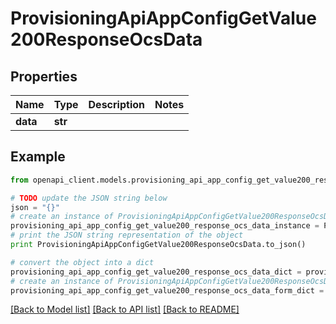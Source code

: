 # ProvisioningApiAppConfigGetValue200ResponseOcsData


## Properties
Name | Type | Description | Notes
------------ | ------------- | ------------- | -------------
**data** | **str** |  | 

## Example

```python
from openapi_client.models.provisioning_api_app_config_get_value200_response_ocs_data import ProvisioningApiAppConfigGetValue200ResponseOcsData

# TODO update the JSON string below
json = "{}"
# create an instance of ProvisioningApiAppConfigGetValue200ResponseOcsData from a JSON string
provisioning_api_app_config_get_value200_response_ocs_data_instance = ProvisioningApiAppConfigGetValue200ResponseOcsData.from_json(json)
# print the JSON string representation of the object
print ProvisioningApiAppConfigGetValue200ResponseOcsData.to_json()

# convert the object into a dict
provisioning_api_app_config_get_value200_response_ocs_data_dict = provisioning_api_app_config_get_value200_response_ocs_data_instance.to_dict()
# create an instance of ProvisioningApiAppConfigGetValue200ResponseOcsData from a dict
provisioning_api_app_config_get_value200_response_ocs_data_form_dict = provisioning_api_app_config_get_value200_response_ocs_data.from_dict(provisioning_api_app_config_get_value200_response_ocs_data_dict)
```
[[Back to Model list]](../README.md#documentation-for-models) [[Back to API list]](../README.md#documentation-for-api-endpoints) [[Back to README]](../README.md)


